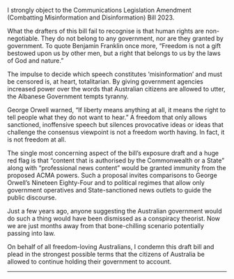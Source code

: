 I strongly object to the Communications Legislation Amendment (Combatting Misinformation and
Disinformation) Bill 2023.

What the drafters of this bill fail to recognise is that human rights are non-negotiable. They do not
belong to any government, nor are they granted by government. To quote Benjamin Franklin once
more, “Freedom is not a gift bestowed upon us by other men, but a right that belongs to us by the
laws of God and nature.”

The impulse to decide which speech constitutes ‘misinformation’ and must be censored is, at heart,
totalitarian. By giving government agencies increased power over the words that Australian citizens
are allowed to utter, the Albanese Government tempts tyranny.

George Orwell warned, “If liberty means anything at all, it means the right to tell people what they
do not want to hear.” A freedom that only allows sanctioned, inoffensive speech but silences
provocative ideas or ideas that challenge the consensus viewpoint is not a freedom worth having. In
fact, it is not freedom at all.

The single most concerning aspect of the bill’s exposure draft and a huge red flag is that “content
that is authorised by the Commonwealth or a State” along with “professional news content” would
be granted immunity from the proposed ACMA powers. Such a proposal invites comparisons to
George Orwell’s Nineteen Eighty-Four and to political regimes that allow only government
operatives and State-sanctioned news outlets to guide the public discourse.

Just a few years ago, anyone suggesting the Australian government would do such a thing would
have been dismissed as a conspiracy theorist. Now we are just months away from that bone-chilling
scenario potentially passing into law.

On behalf of all freedom-loving Australians, I condemn this draft bill and plead in the strongest
possible terms that the citizens of Australia be allowed to continue holding their government to
account.


-----

